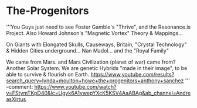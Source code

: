 # The-Progenitors

'''You Guys just need to see Foster Gamble's "Thrive", and the Resonance.is Project.
Also Howard Johnson's "Magnetic Vortex" Theory & Mappings...

On Giants with Elongated Skulls, Causeways, Britain, "Crystal Technology" & Hidden Cities underground... Nan Madol... and the "Royal Family"

We came from Mars. and Mars Civilization (planet of war) came from? Another Solar System. We are genetic Hybrids "made in their image", to be able to survive & flourish on Earth.
https://www.youtube.com/results?search_query=lynda+moulton+howe+the+progenitors+anthony+sanchez
'''
–comment: https://www.youtube.com/watch?v=FStymTKpD40&lc=Ugyk6A1ywepYXcK5KSV4AaABAg&ab_channel=AndreasXirtus
